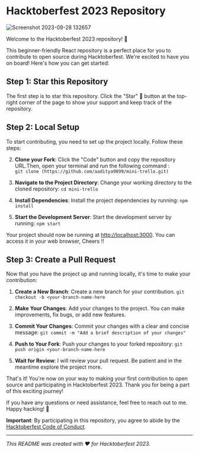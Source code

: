 # Hacktoberfest 2023 Repository
![Screenshot 2023-09-28 132657](https://github.com/aaditya9899/mini-trello/assets/38832156/4de5f0e1-7423-4b59-bdad-1099b9695479)

Welcome to the Hacktoberfest 2023 repository! 🎉

This beginner-friendly React repository is a perfect place for you to contribute to open source during Hacktoberfest. We're excited to have you on board! Here's how you can get started:

## Step 1: Star this Repository

The first step is to star this repository. Click the "Star" :star2: button at the top-right corner of the page to show your support and keep track of the repository.

## Step 2: Local Setup

To start contributing, you need to set up the project locally. Follow these steps:

2. **Clone your Fork**: Click the "Code" button and copy the repository URL.Then, open your terminal and run the following command : <br> `git clone (https://github.com/aaditya9899/mini-trello.git)`

4. **Navigate to the Project Directory**: Change your working directory to the cloned repository: `cd mini-trello`

5. **Install Dependencies**: Install the project dependencies by running: `npm install`

6. **Start the Development Server**: Start the development server by running: `npm start`

Your project should now be running at [http://localhost:3000](http://localhost:3000). You can access it in your web browser, Cheers !!

## Step 3: Create a Pull Request

Now that you have the project up and running locally, it's time to make your contribution:

1. **Create a New Branch**: Create a new branch for your contribution. `git checkout -b <your-branch-name-here`

2. **Make Your Changes**: Add your changes to the project. You can make improvements, fix bugs, or add new features.

3. **Commit Your Changes**: Commit your changes with a clear and concise message: `git commit -m "Add a brief description of your changes"`

4. **Push to Your Fork**: Push your changes to your forked repository: `git push origin <your-branch-name-here`

5. **Wait for Review**: I will review your pull request. Be patient and in the meantime explore the project more.

That's it! You're now on your way to making your first contribution to open source and participating in Hacktoberfest 2023. Thank you for being a part of this exciting journey!

If you have any questions or need assistance, feel free to reach out to me. Happy hacking! 🚀


**Important**: By participating in this repository, you agree to abide by the [Hacktoberfest Code of Conduct](https://hacktoberfest.com/participation/#contributors).

---

*This README was created with ❤️ for Hacktoberfest 2023.*









   


